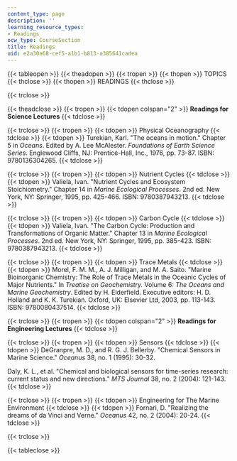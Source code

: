 ```yaml
---
content_type: page
description: ''
learning_resource_types:
- Readings
ocw_type: CourseSection
title: Readings
uid: e2a30a68-cef5-a1b1-b813-a385641cadea
---
```


{{< tableopen >}}
{{< theadopen >}}
{{< tropen >}}
{{< thopen >}}
TOPICS
{{< thclose >}}
{{< thopen >}}
READINGS
{{< thclose >}}

{{< trclose >}}

{{< theadclose >}}
{{< tropen >}}
{{< tdopen colspan="2" >}}
**Readings for Science Lectures**
{{< tdclose >}}

{{< trclose >}}
{{< tropen >}}
{{< tdopen >}}
Physical Oceanography
{{< tdclose >}}
{{< tdopen >}}
Turekian, Karl. "The oceans in motion." Chapter 5 in _Oceans_. Edited by A. Lee McAlester. _Foundations of Earth Science Series_. Englewood Cliffs, NJ: Prentice-Hall, Inc., 1976, pp. 73-87. ISBN: 9780136304265.
{{< tdclose >}}

{{< trclose >}}
{{< tropen >}}
{{< tdopen >}}
Nutrient Cycles
{{< tdclose >}}
{{< tdopen >}}
Valiela, Ivan. "Nutrient Cycles and Ecosystem Stoichiometry." Chapter 14 in _Marine Ecological Processes_. 2nd ed. New York, NY: Springer, 1995, pp. 425-466. ISBN: 9780387943213.
{{< tdclose >}}

{{< trclose >}}
{{< tropen >}}
{{< tdopen >}}
Carbon Cycle
{{< tdclose >}}
{{< tdopen >}}
Valiela, Ivan. "The Carbon Cycle: Production and Transformations of Organic Matter." Chapter 13 in _Marine Ecological Processes_. 2nd ed. New York, NY: Springer, 1995, pp. 385-423. ISBN: 9780387943213.
{{< tdclose >}}

{{< trclose >}}
{{< tropen >}}
{{< tdopen >}}
Trace Metals
{{< tdclose >}}
{{< tdopen >}}
Morel, F. M. M., A. J. Milligan, and M. A. Saito. "Marine Bioinorganic Chemistry: The Role of Trace Metals in the Oceanic Cycles of Major Nutrients." In _Treatise on Geochemistry._ Volume 6: _The Oceans and Marine Geochemistry_. Edited by H. Elderfield. Executive editors: H. D. Holland and K. K. Turekian. Oxford, UK: Elsevier Ltd, 2003, pp. 113-143. ISBN: 9780080437514.
{{< tdclose >}}

{{< trclose >}}
{{< tropen >}}
{{< tdopen colspan="2" >}}
**Readings for Engineering Lectures**
{{< tdclose >}}

{{< trclose >}}
{{< tropen >}}
{{< tdopen >}}
Sensors
{{< tdclose >}}
{{< tdopen >}}
DeGranpre, M. D., and R. G. J. Bellerby. "Chemical Sensors in Marine Science." _Oceanus_ 38, no. 1 (1995): 30-32.  
  
Daly, K. L., et al. "Chemical and biological sensors for time-series research: current status and new directions." _MTS Journal_ 38, no. 2 (2004): 121-143.
{{< tdclose >}}

{{< trclose >}}
{{< tropen >}}
{{< tdopen >}}
Engineering for The Marine Environment
{{< tdclose >}}
{{< tdopen >}}
Fornari, D. "Realizing the dreams of da Vinci and Verne." _Oceanus_ 42, no. 2 (2004): 20-24.
{{< tdclose >}}

{{< trclose >}}

{{< tableclose >}}